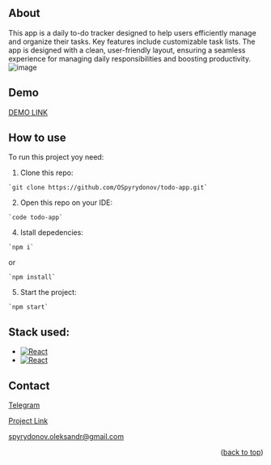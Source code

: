 <a id="readme-top"></a>

## About
This app is a daily to-do tracker designed to help users efficiently manage and organize their tasks. Key features include customizable task lists. The app is designed with a clean, user-friendly layout, ensuring a seamless experience for managing daily responsibilities and boosting productivity.
![image](https://github.com/user-attachments/assets/8fdcbd3c-2061-4d4d-8789-9ff2c7ab1f2b)

## Demo
[DEMO LINK](https://ospyrydonov.github.io/todo-app/)

## How to use
To run this project yoy need:
  1. Clone this repo:

    `git clone https://github.com/OSpyrydonov/todo-app.git`

  2. Open this repo on your IDE:

    `code todo-app`

  4. Istall depedencies:

    `npm i`
    
or
    
    `npm install`

  5. Start the project:

    `npm start`

## Stack used:
* [![React][React.js]][React-url]
* [![React][TypeScript]][TypeScript-url]

## Contact

[Telegram](https://t.me/Oleksandr_Spyrydonov)

[Project Link](https://github.com/OSpyrydonov/todo-app)

spyrydonov.oleksandr@gmail.com

<p align="right">(<a href="#readme-top">back to top</a>)</p>



[React.js]: https://img.shields.io/badge/React-20232A?style=for-the-badge&logo=react&logoColor=61DAFB
[React-url]: https://reactjs.org/
[TypeScript]: https://shields.io/badge/TypeScript-3178C6?logo=TypeScript&logoColor=FFF&style=flat-square
[TypeScript-url]: https://www.typescriptlang.org/
